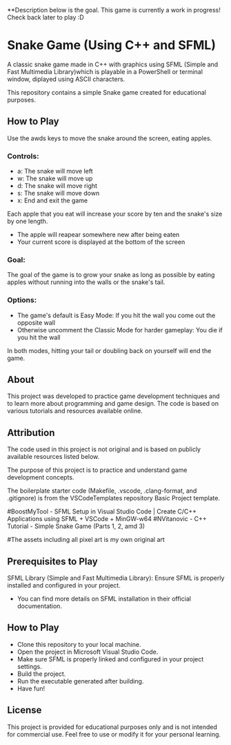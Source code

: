 **Description below is the goal. This game is currently a work in progress! Check back later to play :D

# Snake Game (Using C++ and SFML)
A classic snake game made in C++ with graphics using SFML (Simple and Fast Multimedia Library)which is playable in a PowerShell or terminal window, diplayed using ASCII characters.

This repository contains a simple Snake game created for educational purposes. 

## How to Play

Use the awds keys to move the snake around the screen, eating apples.

### Controls:
- a: The snake will move left
- w: The snake will move up
- d: The snake will move right
- s: The snake will move down
- x: End and exit the game

Each apple that you eat will increase your score by ten and the snake's size by one length.
- The apple will reapear somewhere new after being eaten
- Your current score is displayed at the bottom of the screen

### Goal:
The goal of the game is to grow your snake as long as possible by eating apples without running into the walls or the snake's tail. 

### Options: 
- The game's default is Easy Mode: If you hit the wall you come out the opposite wall
- Otherwise uncomment the Classic Mode for harder gameplay: You die if you hit the wall

In both modes, hitting your tail or doubling back on yourself will end the game.

## About

This project was developed to practice game development techniques and to learn more about programming and game design. The code is based on various tutorials and resources available online.

## Attribution

The code used in this project is not original and is based on publicly available resources listed below. 

The purpose of this project is to practice and understand game development concepts.

The boilerplate starter code (Makefile, .vscode, .clang-format, and .gitignore) is from the VSCodeTemplates repository Basic Project template.

#BoostMyTool - SFML Setup in Visual Studio Code | Create C/C++ Applications using SFML + VSCode + MinGW-w64
#NVitanovic - C++ Tutorial - Simple Snake Game (Parts 1, 2, amd 3)

#The assets including all pixel art is my own original art

## Prerequisites to Play

SFML Library (Simple and Fast Multimedia Library): Ensure SFML is properly installed and configured in your project. 
- You can find more details on SFML installation in their official documentation.

## How to Play
- Clone this repository to your local machine.
- Open the project in Microsoft Visual Studio Code.
- Make sure SFML is properly linked and configured in your project settings.
- Build the project.
- Run the executable generated after building.
- Have fun!

## License

This project is provided for educational purposes only and is not intended for commercial use. Feel free to use or modify it for your personal learning.
